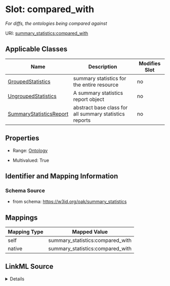 

# Slot: compared_with


_For diffs, the ontologies being compared against_





URI: [summary_statistics:compared_with](https://w3id.org/oaklib/summary_statistics.compared_with)



<!-- no inheritance hierarchy -->





## Applicable Classes

| Name | Description | Modifies Slot |
| --- | --- | --- |
| [GroupedStatistics](GroupedStatistics.md) | summary statistics for the entire resource |  no  |
| [UngroupedStatistics](UngroupedStatistics.md) | A summary statistics report object |  no  |
| [SummaryStatisticsReport](SummaryStatisticsReport.md) | abstract base class for all summary statistics reports |  no  |







## Properties

* Range: [Ontology](Ontology.md)

* Multivalued: True





## Identifier and Mapping Information







### Schema Source


* from schema: https://w3id.org/oak/summary_statistics




## Mappings

| Mapping Type | Mapped Value |
| ---  | ---  |
| self | summary_statistics:compared_with |
| native | summary_statistics:compared_with |




## LinkML Source

<details>
```yaml
name: compared_with
description: For diffs, the ontologies being compared against
from_schema: https://w3id.org/oak/summary_statistics
rank: 1000
alias: compared_with
owner: SummaryStatisticsReport
domain_of:
- SummaryStatisticsReport
range: Ontology
multivalued: true
inlined: true
inlined_as_list: true

```
</details>